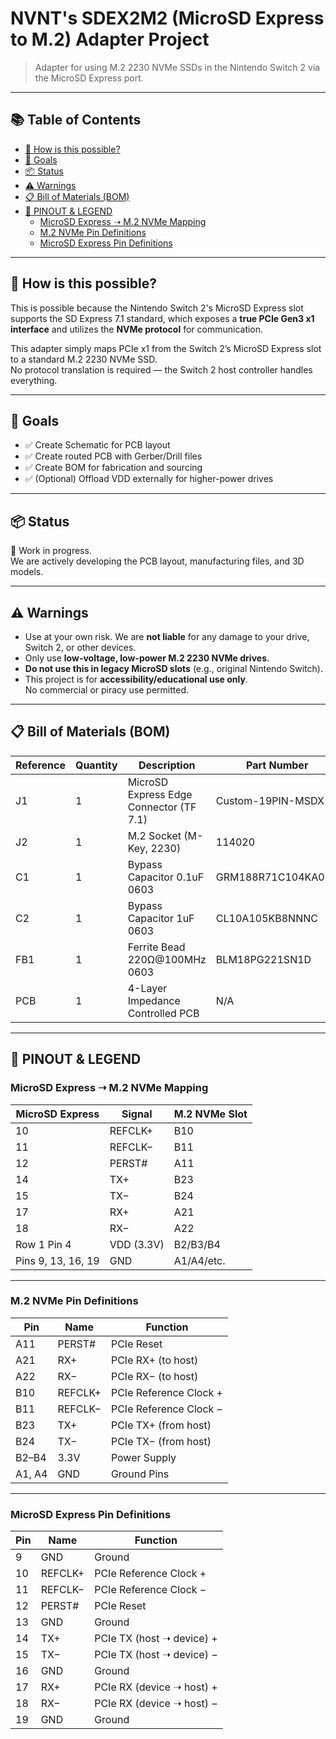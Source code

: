 # NVNT's SDEX2M2 (MicroSD Express to M.2) Adapter Project

> Adapter for using M.2 2230 NVMe SSDs in the Nintendo Switch 2 via the MicroSD Express port.

---

## 📚 Table of Contents

- [🧠 How is this possible?](#-how-is-this-possible)
- [🎯 Goals](#-goals)
- [📦 Status](#-status)
- [⚠️ Warnings](#️-warnings)
- [📋 Bill of Materials (BOM)](#-bill-of-materials-bom)
- [📌 PINOUT & LEGEND](#-pinout--legend)
  - [MicroSD Express ➝ M.2 NVMe Mapping](#microsd-express--m2-nvme-mapping)
  - [M.2 NVMe Pin Definitions](#m2-nvme-pin-definitions)
  - [MicroSD Express Pin Definitions](#microsd-express-pin-definitions)

---

## 🧠 How is this possible?

This is possible because the Nintendo Switch 2's MicroSD Express slot supports the SD Express 7.1 standard, which exposes a **true PCIe Gen3 x1 interface** and utilizes the **NVMe protocol** for communication.

This adapter simply maps PCIe x1 from the Switch 2’s MicroSD Express slot to a standard M.2 2230 NVMe SSD.  
No protocol translation is required — the Switch 2 host controller handles everything.

---

## 🎯 Goals

- ✅ Create Schematic for PCB layout
- ✅ Create routed PCB with Gerber/Drill files
- ✅ Create BOM for fabrication and sourcing
- ✅ (Optional) Offload VDD externally for higher-power drives

---

## 📦 Status

🚧 Work in progress.  
We are actively developing the PCB layout, manufacturing files, and 3D models.

---

## ⚠️ Warnings

- Use at your own risk. We are **not liable** for any damage to your drive, Switch 2, or other devices.
- Only use **low-voltage, low-power M.2 2230 NVMe drives**.
- **Do not use this in legacy MicroSD slots** (e.g., original Nintendo Switch).
- This project is for **accessibility/educational use only**.  
  No commercial or piracy use permitted.

---

## 📋 Bill of Materials (BOM)

| Reference | Quantity | Description                             | Part Number        | Manufacturer   |
|-----------|----------|-----------------------------------------|--------------------|----------------|
| J1        | 1        | MicroSD Express Edge Connector (TF 7.1) | Custom-19PIN-MSDX  | Generic/Custom |
| J2        | 1        | M.2 Socket (M-Key, 2230)                | 114020             | Amphenol       |
| C1        | 1        | Bypass Capacitor 0.1uF 0603             | GRM188R71C104KA01D | Murata         |
| C2        | 1        | Bypass Capacitor 1uF 0603               | CL10A105KB8NNNC    | Samsung        |
| FB1       | 1        | Ferrite Bead 220Ω@100MHz 0603           | BLM18PG221SN1D     | Murata         |
| PCB       | 1        | 4-Layer Impedance Controlled PCB        | N/A                | Fabricated     |

---

## 📌 PINOUT & LEGEND

### MicroSD Express ➝ M.2 NVMe Mapping

| MicroSD Express    | Signal     | M.2 NVMe Slot |
|--------------------|------------|---------------|
| 10                 | REFCLK+    | B10           |
| 11                 | REFCLK−    | B11           |
| 12                 | PERST#     | A11           |
| 14                 | TX+        | B23           |
| 15                 | TX−        | B24           |
| 17                 | RX+        | A21           |
| 18                 | RX−        | A22           |
| Row 1 Pin 4        | VDD (3.3V) | B2/B3/B4      |
| Pins 9, 13, 16, 19 | GND        | A1/A4/etc.    |

---

### M.2 NVMe Pin Definitions

| Pin     | Name     | Function                 |
|---------|----------|--------------------------|
| A11     | PERST#   | PCIe Reset               |
| A21     | RX+      | PCIe RX+ (to host)       |
| A22     | RX−      | PCIe RX− (to host)       |
| B10     | REFCLK+  | PCIe Reference Clock +   |
| B11     | REFCLK−  | PCIe Reference Clock −   |
| B23     | TX+      | PCIe TX+ (from host)     |
| B24     | TX−      | PCIe TX− (from host)     |
| B2–B4   | 3.3V     | Power Supply             |
| A1, A4  | GND      | Ground Pins              |

---

### MicroSD Express Pin Definitions

| Pin  | Name     | Function                   |
|------|----------|----------------------------|
| 9    | GND      | Ground                     |
| 10   | REFCLK+  | PCIe Reference Clock +     |
| 11   | REFCLK−  | PCIe Reference Clock −     |
| 12   | PERST#   | PCIe Reset                 |
| 13   | GND      | Ground                     |
| 14   | TX+      | PCIe TX (host ➝ device) +  |
| 15   | TX−      | PCIe TX (host ➝ device) −  |
| 16   | GND      | Ground                     |
| 17   | RX+      | PCIe RX (device ➝ host) +  |
| 18   | RX−      | PCIe RX (device ➝ host) −  |
| 19   | GND      | Ground                     |
